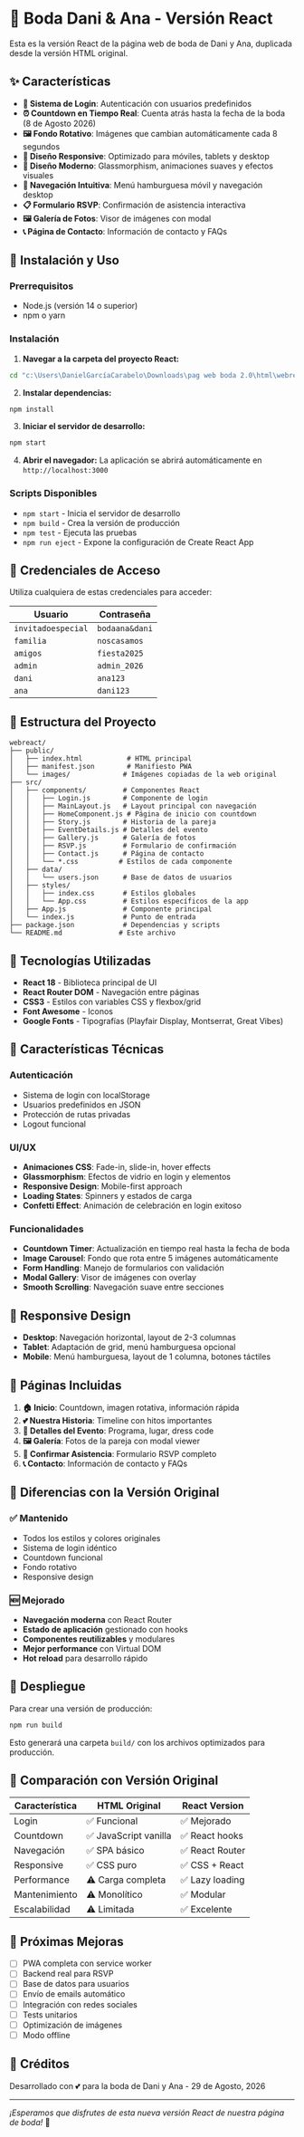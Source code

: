 # 💒 Boda Dani & Ana - Versión React

Esta es la versión React de la página web de boda de Dani y Ana, duplicada desde la versión HTML original.

## ✨ Características

- **🔐 Sistema de Login**: Autenticación con usuarios predefinidos
- **⏰ Countdown en Tiempo Real**: Cuenta atrás hasta la fecha de la boda (8 de Agosto 2026)
- **🖼️ Fondo Rotativo**: Imágenes que cambian automáticamente cada 8 segundos
- **📱 Diseño Responsive**: Optimizado para móviles, tablets y desktop
- **🎨 Diseño Moderno**: Glassmorphism, animaciones suaves y efectos visuales
- **🧭 Navegación Intuitiva**: Menú hamburguesa móvil y navegación desktop
- **📋 Formulario RSVP**: Confirmación de asistencia interactiva
- **🖼️ Galería de Fotos**: Visor de imágenes con modal
- **📞 Página de Contacto**: Información de contacto y FAQs

## 🚀 Instalación y Uso

### Prerrequisitos
- Node.js (versión 14 o superior)
- npm o yarn

### Instalación

1. **Navegar a la carpeta del proyecto React:**
```bash
cd "c:\Users\DanielGarcíaCarabelo\Downloads\pag web boda 2.0\html\webreact"
```

2. **Instalar dependencias:**
```bash
npm install
```

3. **Iniciar el servidor de desarrollo:**
```bash
npm start
```

4. **Abrir el navegador:**
La aplicación se abrirá automáticamente en `http://localhost:3000`

### Scripts Disponibles

- `npm start` - Inicia el servidor de desarrollo
- `npm build` - Crea la versión de producción
- `npm test` - Ejecuta las pruebas
- `npm run eject` - Expone la configuración de Create React App

## 🔑 Credenciales de Acceso

Utiliza cualquiera de estas credenciales para acceder:

| Usuario | Contraseña |
|---------|------------|
| `invitadoespecial` | `bodaana&dani` |
| `familia` | `noscasamos` |
| `amigos` | `fiesta2025` |
| `admin` | `admin_2026` |
| `dani` | `ana123` |
| `ana` | `dani123` |

## 📁 Estructura del Proyecto

```
webreact/
├── public/
│   ├── index.html           # HTML principal
│   ├── manifest.json        # Manifiesto PWA
│   └── images/             # Imágenes copiadas de la web original
├── src/
│   ├── components/         # Componentes React
│   │   ├── Login.js        # Componente de login
│   │   ├── MainLayout.js   # Layout principal con navegación
│   │   ├── HomeComponent.js # Página de inicio con countdown
│   │   ├── Story.js        # Historia de la pareja
│   │   ├── EventDetails.js # Detalles del evento
│   │   ├── Gallery.js      # Galería de fotos
│   │   ├── RSVP.js         # Formulario de confirmación
│   │   ├── Contact.js      # Página de contacto
│   │   └── *.css          # Estilos de cada componente
│   ├── data/
│   │   └── users.json      # Base de datos de usuarios
│   ├── styles/
│   │   ├── index.css       # Estilos globales
│   │   └── App.css         # Estilos específicos de la app
│   ├── App.js              # Componente principal
│   └── index.js            # Punto de entrada
├── package.json            # Dependencias y scripts
└── README.md              # Este archivo
```

## 🎨 Tecnologías Utilizadas

- **React 18** - Biblioteca principal de UI
- **React Router DOM** - Navegación entre páginas
- **CSS3** - Estilos con variables CSS y flexbox/grid
- **Font Awesome** - Iconos
- **Google Fonts** - Tipografías (Playfair Display, Montserrat, Great Vibes)

## 🔧 Características Técnicas

### Autenticación
- Sistema de login con localStorage
- Usuarios predefinidos en JSON
- Protección de rutas privadas
- Logout funcional

### UI/UX
- **Animaciones CSS**: Fade-in, slide-in, hover effects
- **Glassmorphism**: Efectos de vidrio en login y elementos
- **Responsive Design**: Mobile-first approach
- **Loading States**: Spinners y estados de carga
- **Confetti Effect**: Animación de celebración en login exitoso

### Funcionalidades
- **Countdown Timer**: Actualización en tiempo real hasta la fecha de boda
- **Image Carousel**: Fondo que rota entre 5 imágenes automáticamente
- **Form Handling**: Manejo de formularios con validación
- **Modal Gallery**: Visor de imágenes con overlay
- **Smooth Scrolling**: Navegación suave entre secciones

## 📱 Responsive Design

- **Desktop**: Navegación horizontal, layout de 2-3 columnas
- **Tablet**: Adaptación de grid, menú hamburguesa opcional
- **Mobile**: Menú hamburguesa, layout de 1 columna, botones táctiles

## 🎯 Páginas Incluidas

1. **🏠 Inicio**: Countdown, imagen rotativa, información rápida
2. **💕 Nuestra Historia**: Timeline con hitos importantes
3. **📅 Detalles del Evento**: Programa, lugar, dress code
4. **🖼️ Galería**: Fotos de la pareja con modal viewer
5. **💌 Confirmar Asistencia**: Formulario RSVP completo
6. **📞 Contacto**: Información de contacto y FAQs

## 🔄 Diferencias con la Versión Original

### ✅ Mantenido
- Todos los estilos y colores originales
- Sistema de login idéntico
- Countdown funcional
- Fondo rotativo
- Responsive design

### 🆕 Mejorado
- **Navegación moderna** con React Router
- **Estado de aplicación** gestionado con hooks
- **Componentes reutilizables** y modulares
- **Mejor performance** con Virtual DOM
- **Hot reload** para desarrollo rápido

## 🚀 Despliegue

Para crear una versión de producción:

```bash
npm run build
```

Esto generará una carpeta `build/` con los archivos optimizados para producción.

## 🤝 Comparación con Versión Original

| Característica | HTML Original | React Version |
|----------------|---------------|---------------|
| Login | ✅ Funcional | ✅ Mejorado |
| Countdown | ✅ JavaScript vanilla | ✅ React hooks |
| Navegación | ✅ SPA básico | ✅ React Router |
| Responsive | ✅ CSS puro | ✅ CSS + React |
| Performance | ⚠️ Carga completa | ✅ Lazy loading |
| Mantenimiento | ⚠️ Monolítico | ✅ Modular |
| Escalabilidad | ⚠️ Limitada | ✅ Excelente |

## 📝 Próximas Mejoras

- [ ] PWA completa con service worker
- [ ] Backend real para RSVP
- [ ] Base de datos para usuarios
- [ ] Envío de emails automático
- [ ] Integración con redes sociales
- [ ] Tests unitarios
- [ ] Optimización de imágenes
- [ ] Modo offline

## 💝 Créditos

Desarrollado con 💕 para la boda de Dani y Ana - 29 de Agosto, 2026

---

*¡Esperamos que disfrutes de esta nueva versión React de nuestra página de boda!* 🎉
